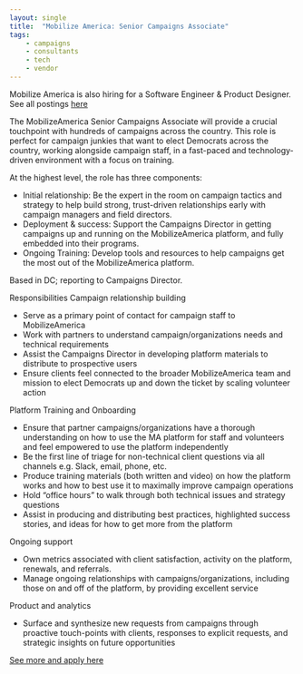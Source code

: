 ```yaml
---
layout: single
title:  "Mobilize America: Senior Campaigns Associate"
tags: 
    - campaigns
    - consultants
    - tech
    - vendor
---
```

Mobilize America is also hiring for a Software Engineer & Product Designer. See all postings [here](https://www.mobilizeamerica.io/jobs/)

The MobilizeAmerica Senior Campaigns Associate will provide a crucial touchpoint with hundreds of campaigns across the country. This role is perfect for campaign junkies that want to elect Democrats across the country, working alongside campaign staff, in a fast-paced and technology-driven environment with a focus on training.

At the highest level, the role has three components:
* Initial relationship: Be the expert in the room on campaign tactics and strategy to help build strong, trust-driven relationships early with campaign managers and field directors.
* Deployment & success: Support the Campaigns Director in getting campaigns up and running on the MobilizeAmerica platform, and fully embedded into their programs.
* Ongoing Training: Develop tools and resources to help campaigns get the most out of the MobilizeAmerica platform.

Based in DC; reporting to Campaigns Director.

Responsibilities
Campaign relationship building
* Serve as a primary point of contact for campaign staff to MobilizeAmerica
* Work with partners to understand campaign/organizations needs and technical requirements
* Assist the Campaigns Director in developing platform materials to distribute to prospective users
* Ensure clients feel connected to the broader MobilizeAmerica team and mission to elect Democrats up and down the ticket by scaling volunteer action

Platform Training and Onboarding
* Ensure that partner campaigns/organizations have a thorough understanding on how to use the MA platform for staff and volunteers and feel empowered to use the platform independently
* Be the first line of triage for non-technical client questions via all channels e.g. Slack, email, phone, etc.
* Produce training materials (both written and video) on how the platform works and how to best use it to maximally improve campaign operations
* Hold “office hours” to walk through both technical issues and strategy questions
* Assist in producing and distributing best practices, highlighted success stories, and ideas for how to get more from the platform

Ongoing support
* Own metrics associated with client satisfaction, activity on the platform, renewals, and referrals.
* Manage ongoing relationships with campaigns/organizations, including those on and off of the platform, by providing excellent service

Product and analytics
* Surface and synthesize new requests from campaigns through proactive touch-points with clients, responses to explicit requests, and strategic insights on future opportunities

[See more and apply here](https://www.mobilizeamerica.io/jobs/#campaignsassociate)
